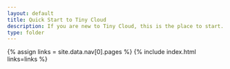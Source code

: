 ```yaml
---
layout: default
title: Quick Start to Tiny Cloud
description: If you are new to Tiny Cloud, this is the place to start.
type: folder
---
```


{% assign links = site.data.nav[0].pages %}
{% include index.html links=links %}

